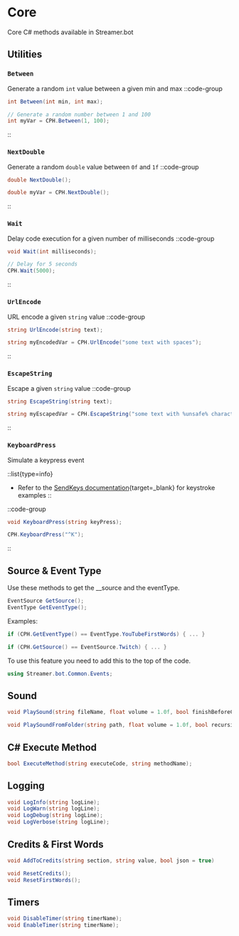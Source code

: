 # Core
Core C# methods available in Streamer.bot

## Utilities

### `Between`
Generate a random `int` value between a given min and max
::code-group
  ```csharp [Method]
  int Between(int min, int max);
  ```
  ```csharp [Example]
  // Generate a random number between 1 and 100
  int myVar = CPH.Between(1, 100);
  ```
::

### `NextDouble`
Generate a random `double` value between `0f` and `1f`
::code-group
  ```csharp [Method]
  double NextDouble();
  ```
  ```csharp [Example]
  double myVar = CPH.NextDouble();
  ```
::

### `Wait`
Delay code execution for a given number of milliseconds
::code-group
  ```csharp [Method]
  void Wait(int milliseconds);
  ```
  ```csharp [Example]
  // Delay for 5 seconds
  CPH.Wait(5000);
  ```
::

### `UrlEncode`
URL encode a given `string` value
::code-group
  ```csharp [Method]
  string UrlEncode(string text);
  ```
  ```csharp [Example]
  string myEncodedVar = CPH.UrlEncode("some text with spaces");
  ```
::

### `EscapeString`
Escape a given `string` value
::code-group
  ```csharp [Method]
  string EscapeString(string text);
  ```
  ```csharp [Example]
  string myEscapedVar = CPH.EscapeString("some text with %unsafe% characters");
  ```
::

### `KeyboardPress`
Simulate a keypress event

::list{type=info}
- Refer to the [SendKeys documentation](https://learn.microsoft.com/en-us/dotnet/api/system.windows.forms.sendkeys){target=_blank} for keystroke examples
::

::code-group
  ```csharp [Method]
  void KeyboardPress(string keyPress);
  ```
  ```csharp [Example]
  CPH.KeyboardPress("^K");
  ```
::

## Source & Event Type

Use these methods to get the __source and the eventType.
```csharp
EventSource GetSource();
EventType GetEventType();
```

Examples:

```csharp
if (CPH.GetEventType() == EventType.YouTubeFirstWords) { ... }
```
```csharp
if (CPH.GetSource() == EventSource.Twitch) { ... }
```

To use this feature you need to add this to the top of the code.
```csharp
using Streamer.bot.Common.Events;
```

## Sound
```csharp
void PlaySound(string fileName, float volume = 1.0f, bool finishBeforeContinuing = false);
```

```csharp
void PlaySoundFromFolder(string path, float volume = 1.0f, bool recursive = false, bool finishBeforeContinuing = false);
```

## C# Execute Method
```csharp
bool ExecuteMethod(string executeCode, string methodName);
```

## Logging
```csharp
void LogInfo(string logLine);
void LogWarn(string logLine);
void LogDebug(string logLine);
void LogVerbose(string logLine);
```

## Credits & First Words
```csharp
void AddToCredits(string section, string value, bool json = true)
```

```csharp
void ResetCredits();
void ResetFirstWords();
```

## Timers
```csharp
void DisableTimer(string timerName);
void EnableTimer(string timerName);
```